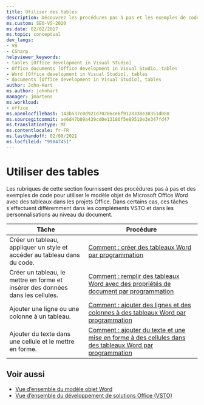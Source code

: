 ```yaml
---
title: Utiliser des tables
description: Découvrez les procédures pas à pas et les exemples de code permettant d’utiliser le modèle objet de Microsoft Word pour travailler avec des tableaux dans les projets Office.
ms.custom: SEO-VS-2020
ms.date: 02/02/2017
ms.topic: conceptual
dev_langs:
- VB
- CSharp
helpviewer_keywords:
- tables [Office development in Visual Studio]
- Office documents [Office development in Visual Studio, tables
- Word [Office development in Visual Studio], tables
- documents [Office development in Visual Studio], tables
author: John-Hart
ms.author: johnhart
manager: jmartens
ms.workload:
- office
ms.openlocfilehash: 143b537c0d921d70206ce6f9128338e30351d080
ms.sourcegitcommit: ae6d47b09a439cd0e13180f5e89510e3e347fd47
ms.translationtype: MT
ms.contentlocale: fr-FR
ms.lasthandoff: 02/08/2021
ms.locfileid: "99847451"
---
```

# <a name="work-with-tables"></a>Utiliser des tables
  Les rubriques de cette section fournissent des procédures pas à pas et des exemples de code pour utiliser le modèle objet de Microsoft Office Word avec des tableaux dans les projets Office. Dans certains cas, ces tâches s'effectuent différemment dans les compléments VSTO et dans les personnalisations au niveau du document.

|Tâche|Procédure|
|----------|---------------|
|Créer un tableau, appliquer un style et accéder au tableau dans du code.|[Comment : créer des tableaux Word par programmation](../vsto/how-to-programmatically-create-word-tables.md)|
|Créer un tableau, le mettre en forme et insérer des données dans les cellules.|[Comment : remplir des tableaux Word avec des propriétés de document par programmation](../vsto/how-to-programmatically-populate-word-tables-with-document-properties.md)|
|Ajouter une ligne ou une colonne à un tableau.|[Comment : ajouter des lignes et des colonnes à des tableaux Word par programmation](../vsto/how-to-programmatically-add-rows-and-columns-to-word-tables.md)|
|Ajouter du texte dans une cellule et le mettre en forme.|[Comment : ajouter du texte et une mise en forme à des cellules dans des tableaux Word par programmation](../vsto/how-to-programmatically-add-text-and-formatting-to-cells-in-word-tables.md)|

## <a name="see-also"></a>Voir aussi
- [Vue d’ensemble du modèle objet Word](../vsto/word-object-model-overview.md)
- [Vue d’ensemble du développement de solutions Office &#40;VSTO&#41;](../vsto/office-solutions-development-overview-vsto.md)
